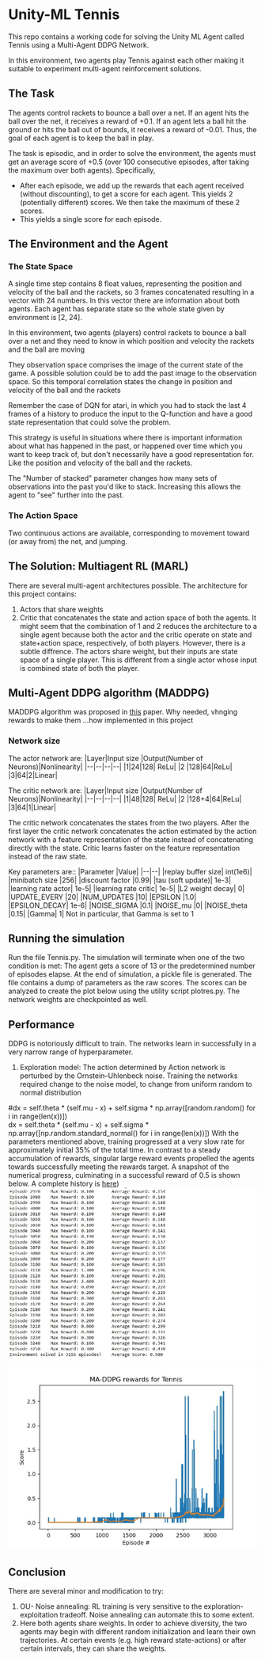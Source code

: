 # Unity-ML Tennis

This repo contains a working code for solving the Unity ML Agent called Tennis using a Multi-Agent DDPG  Network.

In this environment, two agents play Tennis against each other making it suitable to experiment multi-agent reinforcement solutions.

## The Task
 The agents control rackets to bounce a ball over a net. If an agent hits the ball over the net, it receives a reward of +0.1. If an agent lets a ball hit the ground or hits the ball out of bounds, it receives a reward of -0.01. Thus, the goal of each agent is to keep the ball in play.

The task is episodic, and in order to solve the environment, the agents must get an average score of +0.5 (over 100 consecutive episodes, after taking the maximum over both agents). Specifically,

-   After each episode, we add up the rewards that each agent received (without discounting), to get a score for each agent. This yields 2 (potentially different) scores. We then take the maximum of these 2 scores.
-   This yields a single  score  for each episode.

## The Environment and the Agent
### The State Space
A single time step contains 8 float values, representing the position and velocity of the ball and the rackets, so 3 frames concatenated resulting in a vector with 24 numbers.
In this vector there are information about both agents. Each agent has separate state so the whole state given by environment is [2, 24].

In this environment, two agents (players) control rackets to bounce a ball over a net and they need to know in which position and velocity the rackets and the ball are moving

They observation space comprises the image of the current state of the game. A possible solution could be to add the past image to the observation space. So this temporal correlation states the change in position and velocity of the ball and the rackets

Remember the case of DQN for atari, in which you had to stack the last 4 frames of a history to produce the input to the Q-function and have a good state representation that could solve the problem.

This strategy is useful in situations where there is important information about what has happened in the past, or happened over time which you want to keep track of, but don't necessarily have a good representation for. Like the position and velocity of the ball and the rackets.

The "Number of stacked" parameter changes how many sets of observations into the past you'd like to stack. Increasing this allows the agent to "see" further into the past.

### The Action Space
Two continuous actions are available, corresponding to movement toward (or away from) the net, and jumping.


## The Solution: Multiagent RL (MARL)
There are several multi-agent architectures possible. The architecture for this project contains:
1. Actors that share weights
2. Critic that concatenates the state and action space of both  the  agents.
It might seem that the combination of 1 and 2 reduces the architecture to a single agent because both the actor and the critic operate on state and state+action space, respectively, of both players. However, there is a subtle diffrence. The actors share weight, but their inputs are state space of a single player. This is different from a single actor whose input is combined state of both the player.

## Multi-Agent DDPG algorithm (MADDPG)
MADDPG algorithm was proposed in [this](https://papers.nips.cc/paper/2017/file/68a9750337a418a86fe06c1991a1d64c-Paper.pdf) paper. Why needed, vhnging rewards to make them ...how implemented in this project

### Network size 

The actor network are:
|Layer|Input size  |Output(Number of Neurons)|Nonlinearity|
|--|--|--|--|
|1|24|128| ReLu|
|2 |128|64|ReLu|
|3|64|2|Linear|

The critic network are:
|Layer|Input size  |Output(Number of Neurons)|Nonlinearity|
|--|--|--|--|
|1|48|128| ReLu|
|2 |128+4|64|ReLu|
|3|64|1|Linear|

The critic network concatenates the states from the two players. After the first layer
the critic network concatenates the action estimated by the action network with a feature representation of the state instead of concatenating directly with the state. Critic learns faster on the feature representation instead of the raw state.

Key parameters are::
|Parameter	|Value|
|--|--|
|replay buffer size|	int(1e6)|
|minibatch size	|256|
|discount factor	|0.99|
|tau (soft update)|	1e-3|
|learning rate actor|	1e-5|
|learning rate critic|	1e-5|
|L2 weight decay|	0|
|UPDATE_EVERY	|20|
|NUM_UPDATES	|10|
|EPSILON	|1.0|
|EPSILON_DECAY|	1e-6|
|NOISE_SIGMA	|0.1|
|NOISE_mu	|0|
|NOISE_theta	|0.15|
|Gamma| 1|
Not in particular, that Gamma is set to 1

## Running the simulation
Run the file Tennis.py. The simulation will terminate when one of the two condition is met: The agent gets a score of 13 or the predetermined number of episodes elapse. At the end of simulation, a pickle file is generated. The file contains a dump of parameters as the raw scores. The scores can be analyzed to create the plot below using the utility script plotres.py. The network weights are checkpointed as well.

## Performance
DDPG is notoriously difficult to train. The networks learn in successfully in a very narrow range of hyperparameter.
1. Exploration model: The action determined by Action network is perturbed by the Ornstein–Uhlenbeck noise. Training the networks required change to the noise model, to change from uniform random to normal distribution

#dx = self.theta * (self.mu - x) + self.sigma * np.array([random.random() for i in range(len(x))])  
dx = self.theta * (self.mu - x) + self.sigma * np.array([np.random.standard_normal() for i in range(len(x))]) 
With the parameters mentioned above, training progressed at a very slow rate for approximately initial 35% of the total time. In contrast to a steady accumulation of rewards, singular large reward events propelled the agents towards successfully meeting the rewards target.
A snapshot of the numerical progress, culminating in a successful reward of 0.5 is shown below. A complete history is [here](https://github.com/kpasad/Multi_Agent_RL/blob/main/results/output_screenShot.txt))
![Multi-Agent DDPG Rewards progress](https://github.com/kpasad/Multi_Agent_RL/blob/main/results/progress.JPG)
![Multi-Agent DDPG Rewards for Unity-ML Tennis](https://github.com/kpasad/Multi_Agent_RL/blob/main/results/rewards.jpeg)

## Conclusion
There are several minor and modification to try:
1. OU- Noise annealing: RL training is very sensitive to the exploration-exploitation tradeoff. Noise annealing can automate this to some extent.
2. Here both agents share weights. In order to achieve diversity, the two agents may  begin with different random initialization and learn their own trajectories. At certain events (e.g. high reward state-actions) or after certain intervals, they can share the weights.